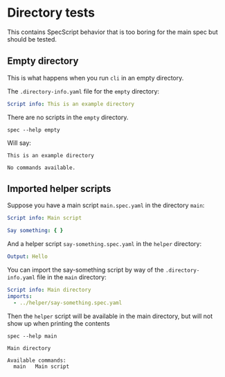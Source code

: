 # Directory tests

This contains SpecScript behavior that is too boring for the main spec but should be tested.

## Empty directory

This is what happens when you run `cli` in an empty directory.

The `.directory-info.yaml` file for the `empty` directory:

```yaml file=empty/.directory-info.yaml
Script info: This is an example directory
```

There are no scripts in the `empty` directory.

```shell cli
spec --help empty
```

Will say:

```output
This is an example directory

No commands available.
```

## Imported helper scripts

Suppose you have a main script `main.spec.yaml` in the directory `main`:

```yaml file=main/main.spec.yaml
Script info: Main script

Say something: { }
```

And a helper script `say-something.spec.yaml` in the `helper` directory:

```yaml file=helper/helper.spec.yaml
Output: Hello
```

You can import the say-something script by way of the `.directory-info.yaml` file in the `main` directory:

```yaml file=main/.directory-info.yaml
Script info: Main directory
imports:
  - ../helper/say-something.spec.yaml
```

Then the `helper` script will be available in the main directory, but will not show up when printing the contents

```shell cli
spec --help main
```

```output
Main directory

Available commands:
  main   Main script
```
